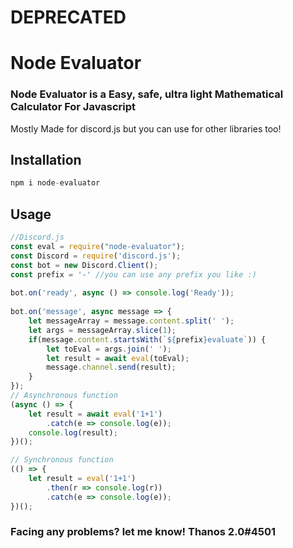 # DEPRECATED

# Node Evaluator 
### Node Evaluator is a Easy, safe, ultra light Mathematical Calculator For Javascript

Mostly Made for discord.js but you can use for other libraries too!

## Installation
```js
npm i node-evaluator
```

## Usage 
```js
//Discord.js
const eval = require("node-evaluator");
const Discord = require('discord.js');
const bot = new Discord.Client();
const prefix = '-' //you can use any prefix you like :)
 
bot.on('ready', async () => console.log('Ready'));
 
bot.on('message', async message => {
    let messageArray = message.content.split(' ');
    let args = messageArray.slice(1);
    if(message.content.startsWith(`${prefix}evaluate`)) {
        let toEval = args.join(' ');
        let result = await eval(toEval);
        message.channel.send(result);
    }
});
// Asynchronous function
(async () => {
    let result = await eval('1+1')
        .catch(e => console.log(e));
    console.log(result);
})();

// Synchronous function
(() => {
    let result = eval('1+1')
        .then(r => console.log(r))
        .catch(e => console.log(e));
})();
```
### Facing any problems? let me know! Thanos 2.0#4501

